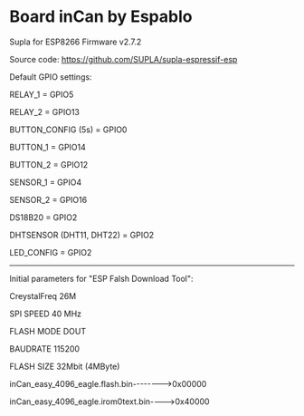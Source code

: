 # Board inCan by Espablo
Supla for ESP8266
Firmware v2.7.2

Source code: https://github.com/SUPLA/supla-espressif-esp



Default GPIO settings:

RELAY_1 = GPIO5

RELAY_2 = GPIO13

BUTTON_CONFIG (5s) = GPIO0
	
BUTTON_1 = GPIO14

BUTTON_2 = GPIO12

SENSOR_1 = GPIO4

SENSOR_2 = GPIO16

DS18B20 = GPIO2


DHTSENSOR (DHT11, DHT22) = GPIO2

LED_CONFIG = GPIO2

-------------------------------------------------

Initial parameters for "ESP Falsh Download Tool":

CreystalFreq    26M

SPI SPEED       40 MHz

FLASH MODE      DOUT

BAUDRATE        115200

FLASH SIZE      32Mbit (4MByte)

inCan_easy_4096_eagle.flash.bin-------->0x00000

inCan_easy_4096_eagle.irom0text.bin---->0x40000

